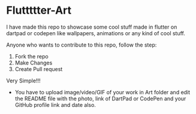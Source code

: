 # Fluttttter-Art
I have made this repo to showcase some cool stuff made in flutter on dartpad or codepen like wallpapers, animations or any kind of cool stuff.

Anyone who wants to contribute to this repo, follow the step:

1. Fork the repo
2. Make Changes
3. Create Pull request

Very Simple!!!

- You have to upload image/video/GIF of your work in Art folder and edit the README file with the photo, link of DartPad or CodePen and your 
  GitHub profile link and date also.
